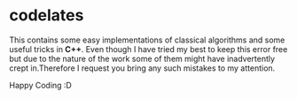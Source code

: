 # codelates
This contains some easy implementations of classical algorithms and some useful tricks in <b>C++</b>.
Even though I have tried my best to keep this error free but due to the nature of the work some of them might have inadvertently crept in.Therefore I request you bring any such mistakes to my attention.

Happy Coding :D
